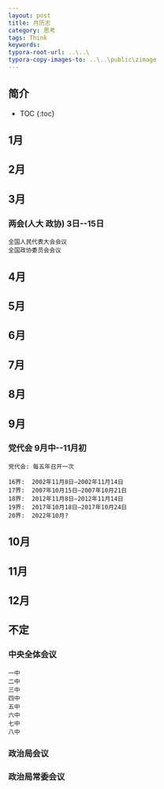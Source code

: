 ```yaml
---
layout: post
title: 月历志
category: 思考
tags: Think
keywords: 
typora-root-url: ..\..\
typora-copy-images-to: ..\..\public\zimage
---
```


## 简介
 * TOC
 {:toc}
##  1月



##  2月




##  3月



### 两会(人大 政协) 3日--15日
```
全国人民代表大会会议
全国政协委员会会议
```
##  4月


##  5月

##  6月


##  7月

##  8月

##  9月

### 党代会 9月中--11月初
```
党代会: 每五年召开一次

16界:  2002年11月8日—2002年11月14日
17界:  2007年10月15日—2007年10月21日
18界:  2012年11月8日—2012年11月14日
19界:  2017年10月18日—2017年10月24日
20界:  2022年10月?
```
##  10月



##  11月



##  12月

## 不定
### 中央全体会议
```
一中
二中
三中
四中
五中
六中
七中
八中

```

### 政治局会议



### 政治局常委会议
